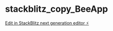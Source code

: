 # stackblitz_copy_BeeApp

[Edit in StackBlitz next generation editor ⚡️](https://stackblitz.com/~/github.com/eirinedvinsen/stackblitz_copy_BeeApp)